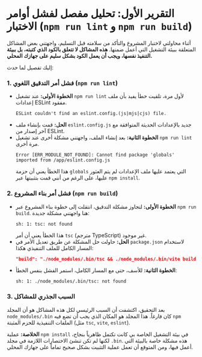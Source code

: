 # التقرير الأول: تحليل مفصل لفشل أوامر الاختبار (`npm run lint` و `npm run build`)

أثناء محاولتي لاختبار المشروع والتأكد من سلامته قبل التسليم، واجهتني بعض المشاكل المتعلقة ببيئة التشغيل التي أعمل ضمنها. **هذه المشاكل لا تتعلق بالكود الذي كتبته، بل ببيئة التنفيذ نفسها، ويجب أن يعمل الكود بشكل سليم على جهازك المحلي.**

إليك تفصيل لما حدث:

### 1. فشل أمر التدقيق اللغوي (`npm run lint`)

- **الخطوة الأولى:** عند تشغيل `npm run lint` لأول مرة، تلقيت خطأ يفيد بأن ملف إعدادات ESLint مفقود.
  ```
  ESLint couldn't find an eslint.config.(js|mjs|cjs) file.
  ```
- **الحل:** قمت بإنشاء ملف `eslint.config.js` جديد بالإعدادات الحديثة المتوافقة مع آخر إصدار من ESLint.
- **الخطوة الثانية:** بعد إنشاء الملف، واجهتني مشكلة أخرى عند تشغيل `npm run lint` مرة أخرى.
  ```
  Error [ERR_MODULE_NOT_FOUND]: Cannot find package 'globals' imported from /app/eslint.config.js
  ```
  هذا الخطأ يعني أن حزمة `globals` التي يعتمد عليها ملف الإعدادات لم يتم العثور عليها، على الرغم من أنني قمت بتثبيتها عبر `npm install`.

### 2. فشل أمر بناء المشروع (`npm run build`)

- **الخطوة الأولى:** لتجاوز مشكلة التدقيق، انتقلت إلى خطوة بناء المشروع عبر `npm run build`. هنا واجهتني مشكلة جديدة:
  ```
  sh: 1: tsc: not found
  ```
  هذا الخطأ يعني أن أمر `tsc` (مترجم TypeScript) غير موجود.
- **الحل:** حاولت حل المشكلة عن طريق تعديل الأمر في `package.json` لاستخدام المسار الكامل للملف التنفيذي هكذا:
  ```json
  "build": "./node_modules/.bin/tsc && ./node_modules/.bin/vite build"
  ```
- **الخطوة الثانية:** للأسف، حتى مع المسار الكامل، استمر الفشل بنفس الخطأ:
  ```
  sh: 1: ./node_modules/.bin/tsc: not found
  ```

### 3. السبب الجذري للمشاكل

بعد التحقيق، اكتشفت أن السبب الرئيسي لكل هذه المشاكل هو أن المجلد `node_modules/.bin` كان فارغاً. هذا المجلد هو المكان الذي يجب أن تضع فيه `npm` الملفات التنفيذية للحزم المثبتة (مثل `tsc`, `vite`, `eslint`).

**الخلاصة:** عملية `npm install` في بيئة التشغيل الخاصة بي كانت تكتمل ظاهرياً بنجاح، لكنها لم تكن تنشئ الاختصارات اللازمة في مجلد `.bin`. هذه مشكلة خاصة بالبيئة التي أعمل فيها، ومن المتوقع أن تعمل عملية التثبيت بشكل صحيح تماماً على جهازك المحلي.
